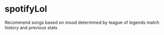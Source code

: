 # spotifyLol
Recommend songs based on mood determined by league of legends match history and previous stats
